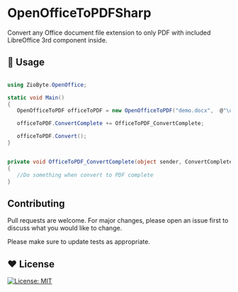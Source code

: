 # OpenOfficeToPDFSharp

Convert any Office document file extension to only PDF with included LibreOffice 3rd component inside.


## 🔵 Usage

```csharp

using ZioByte.OpenOffice;

static void Main()
{
   OpenOfficeToPDF officeToPDF = new OpenOfficeToPDF("demo.docx",  @"\outputDir\");

   officeToPDF.ConvertComplete += OfficeToPDF_ConvertComplete;

   officeToPDF.Convert();
}


private void OfficeToPDF_ConvertComplete(object sender, ConvertCompleteEventArgs args)
{
   //Do something when convert to PDF complete 
}

```

## Contributing
Pull requests are welcome. For major changes, please open an issue first to discuss what you would like to change.

Please make sure to update tests as appropriate.

## ♥️ License
 [![License: MIT](https://img.shields.io/badge/License-MIT-yellow.svg)](https://opensource.org/licenses/MIT)
